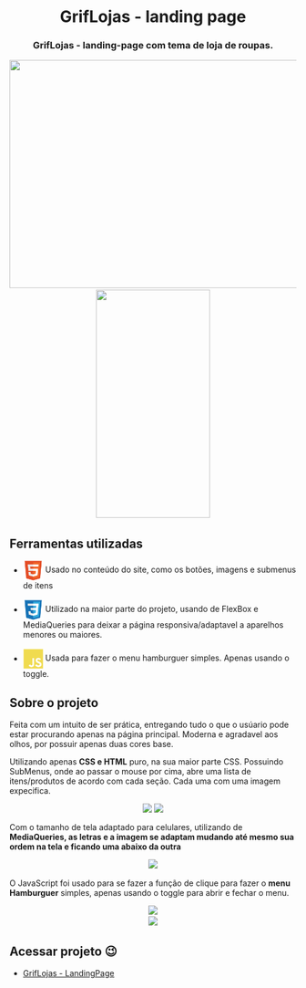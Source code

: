 <div> 
  <h1 align="center">GrifLojas - landing page</h1> 
</div>

<div>
  <h3 align="center">GrifLojas - landing-page com tema de loja de roupas. </h3>
</div>
 <div align='center'>
   
<img src= "https://user-images.githubusercontent.com/112639055/213029995-36b6fe91-2779-498c-bb5a-fc4d631a99dc.png" width='800px' height='400px' border-radius='20px'>
<img src= "https://user-images.githubusercontent.com/112639055/213030007-9966da15-788c-47ab-9316-e6130ddd28ea.jpeg" width='200px' height='400px'>
</div>

<div>

## Ferramentas utilizadas

<ul>
 <li> 
   <img align="center" width="35" src="https://raw.githubusercontent.com/devicons/devicon/master/icons/html5/html5-original.svg"> Usado no conteúdo do site, como os botões, imagens e submenus de itens
 </li>
 <br>
 <li> 
  <img align="center" width="35" src="https://raw.githubusercontent.com/devicons/devicon/master/icons/css3/css3-original.svg"> Utilizado na maior parte do projeto, usando de FlexBox e MediaQueries para deixar a página responsiva/adaptavel a aparelhos menores ou maiores.
 </li>
 <br>
 <li>
  <img align="center" width="35" src="https://raw.githubusercontent.com/devicons/devicon/master/icons/javascript/javascript-plain.svg"> Usada para fazer o menu hamburguer simples. Apenas usando o toggle.
 </li>
</ul>

<div>
   <h2>Sobre o projeto</h2>
   <p>Feita com um intuito de ser prática, entregando tudo o que o usúario pode estar procurando apenas na página principal. Moderna e agradavel aos olhos, por possuir apenas duas cores base.</p>
  <p>Utilizando apenas <strong>CSS e HTML</strong> puro, na sua maior parte CSS. Possuindo SubMenus, onde ao passar o mouse por cima, abre uma lista de itens/produtos de acordo com cada seção. Cada uma com uma imagem expecifica.</strong></p> 
 
 <div align="center">
  <img src= "https://user-images.githubusercontent.com/112639055/213035436-0369a73e-890e-46f9-8bff-233dce2b4bc5.png" border-radius='20px' width='850px'>
  <img src= "https://user-images.githubusercontent.com/112639055/213035559-23a600dc-cb84-4fb2-9948-7ec510cc7c35.png" border-radius='20px' width='850px'>
 </div> 
  <p>Com o tamanho de tela adaptado para celulares, utilizando de <strong>MediaQueries, as letras e a imagem se adaptam mudando  até mesmo sua ordem na tela e ficando uma abaixo da outra</strong></p>
  
 <div align="center">
  <img src= "https://user-images.githubusercontent.com/112639055/213033572-2096b900-5168-4b1b-8e6d-d8e9fa4e0bde.png" border-radius='20px'>
 </div> 
  <p>O JavaScript foi usado para se fazer a função de clique para fazer o <strong>menu Hamburguer</strong> simples, apenas usando o toggle para abrir e fechar o menu.</p>
  
  <div align="center">
   <img src= "https://user-images.githubusercontent.com/112639055/213036307-ae221a24-7e21-4425-9b4e-e66384b9e3f1.png" border-radius='20px'> <br>
   <img src= "https://user-images.githubusercontent.com/112639055/213036845-740fc98b-add5-472b-9f5a-d8d09344a3d2.jpeg" border-radius='20px' width='300px'>
  </div>

  ## Acessar projeto 😉

<div>
  <ul>
    <li>
      <a href="https://willianol.github.io/grifLojas-landing-page/assets/index.html" target="_blank"> GrifLojas - LandingPage</a>
    </li>
  </ul>
</div>
